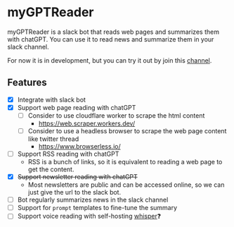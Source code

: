 # myGPTReader

myGPTReader is a slack bot that reads web pages and summarizes them with chatGPT. You can use it to read news and summarize them in your slack channel.

For now it is in development, but you can try it out by join this [channel](https://join.slack.com/t/bmpidev/shared_invite/zt-1r38f90n5-bOp~RZqoMYiYMOtmKZsbcw).

## Features

- [x] Integrate with slack bot
- [x] Support web page reading with chatGPT
  - [ ] Consider to use cloudflare worker to scrape the html content
    - https://web.scraper.workers.dev/
  - [ ] Consider to use a headless browser to scrape the web page content like twitter thread
    - https://www.browserless.io/
- [ ] Support RSS reading with chatGPT
  - RSS is a bunch of links, so it is equivalent to reading a web page to get the content.
- [x] ~~Support newsletter reading with chatGPT~~
  - Most newsletters are public and can be accessed online, so we can just give the url to the slack bot.
- [ ] Bot regularly summarizes news in the slack channel
- [ ] Support for `prompt` templates to fine-tune the summary
- [ ] Support voice reading with self-hosting [whisper](https://github.com/aarnphm/whispercpp)❓
